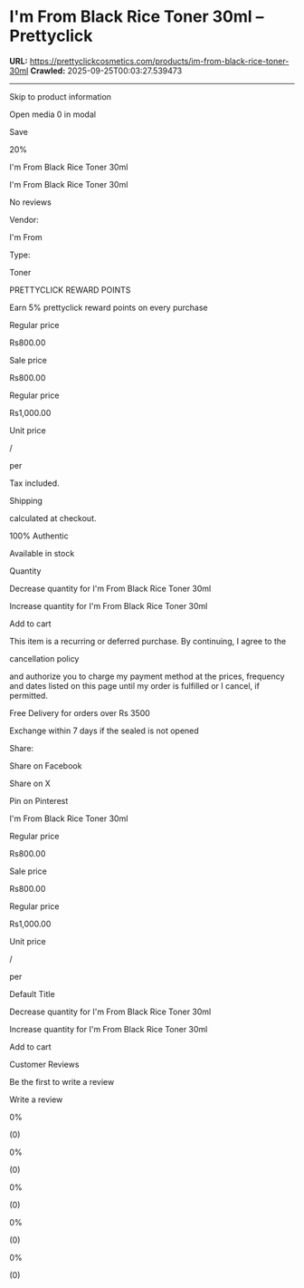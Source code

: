 # I'm From Black Rice Toner 30ml – Prettyclick

**URL:** https://prettyclickcosmetics.com/products/im-from-black-rice-toner-30ml
**Crawled:** 2025-09-25T00:03:27.539473

---

Skip to product information

Open media 0 in modal

Save

20%

I'm From Black Rice Toner 30ml

I'm From Black Rice Toner 30ml

No reviews

Vendor:

I'm From

Type:

Toner

PRETTYCLICK REWARD POINTS

Earn 5% prettyclick reward points on every purchase

Regular price

Rs800.00

Sale price

Rs800.00

Regular price

Rs1,000.00

Unit price

/

per

Tax included.

Shipping

calculated at checkout.

100% Authentic

Available in stock

Quantity

Decrease quantity for I&#39;m From Black Rice Toner 30ml

Increase quantity for I&#39;m From Black Rice Toner 30ml

Add to cart

This item is a recurring or deferred purchase. By continuing, I agree to the

cancellation policy

and authorize you to charge my payment method at the prices, frequency and dates listed on this page until my order is fulfilled or I cancel, if permitted.

Free Delivery for orders over Rs 3500

Exchange within 7 days if the sealed is not opened

Share:

Share on Facebook

Share on X

Pin on Pinterest

I'm From Black Rice Toner 30ml

Regular price

Rs800.00

Sale price

Rs800.00

Regular price

Rs1,000.00

Unit price

/

per

Default Title

Decrease quantity for I&#39;m From Black Rice Toner 30ml

Increase quantity for I&#39;m From Black Rice Toner 30ml

Add to cart

Customer Reviews

Be the first to write a review

Write a review

0%

(0)

0%

(0)

0%

(0)

0%

(0)

0%

(0)